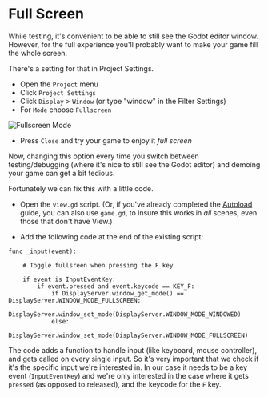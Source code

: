 # Full Screen

While testing, it's convenient to be able to still see the Godot editor window. However, for the full experience you'll probably want to make your game fill the whole screen.

There's a setting for that in Project Settings.

* Open the `Project` menu
* Click `Project Settings`
* Click `Display` > `Window` (or type "window" in the Filter Settings)
* For `Mode` choose `Fullscreen`

![Fullscreen Mode](res/fullscreen/project_setting.png)

* Press `Close` and try your game to enjoy it *full screen*

Now, changing this option every time you switch between testing/debugging (where it's nice to still see the Godot editor) and demoing your game can get a bit tedious.

Fortunately we can fix this with a little code.

* Open the `view.gd` script. (Or, if you've already completed the [Autoload](autoload.md) guide, you can also use `game.gd`, to insure this works in *all* scenes, even those that don't have View.)

* Add the following code at the end of the existing script:

```gdscript
func _input(event):
	
	# Toggle fullsreen when pressing the F key
	
	if event is InputEventKey:
		if event.pressed and event.keycode == KEY_F:
			if DisplayServer.window_get_mode() == DisplayServer.WINDOW_MODE_FULLSCREEN:
				DisplayServer.window_set_mode(DisplayServer.WINDOW_MODE_WINDOWED)
			else:
				DisplayServer.window_set_mode(DisplayServer.WINDOW_MODE_FULLSCREEN)
```

The code adds a function to handle input (like keyboard, mouse controller), and gets called on every single input. So it's very important that we check if it's the specific input we're interested in. In our case it needs to be a key event (`InputEventKey`) and we're only interested in the case where it gets `pressed` (as opposed to released), and the keycode for the `F` key.

